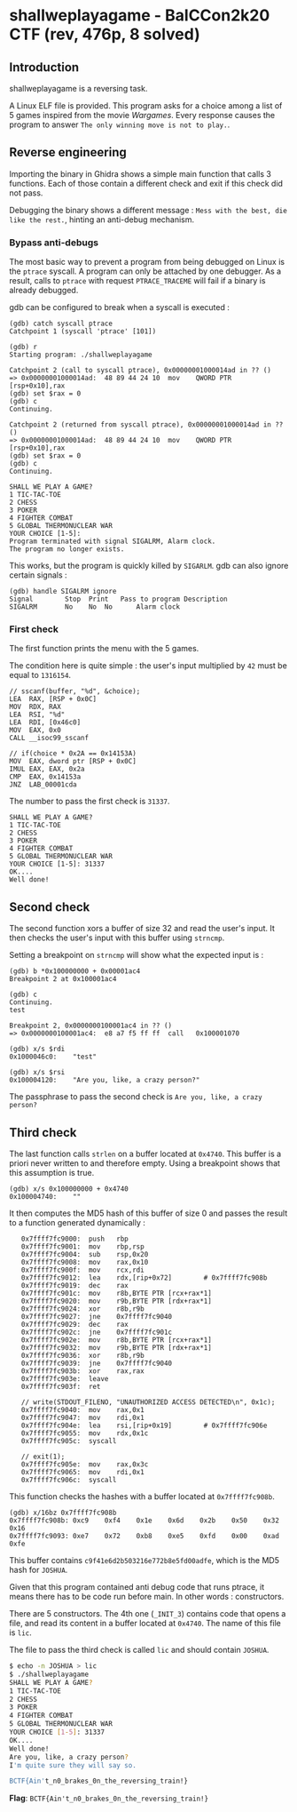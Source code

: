 # shallweplayagame - BalCCon2k20 CTF (rev, 476p, 8 solved)
## Introduction

shallweplayagame is a reversing task.

A Linux ELF file is provided. This program asks for a choice among a list of 5
games inspired from the movie *Wargames*. Every response causes the program to
answer `The only winning move is not to play.`.

## Reverse engineering

Importing the binary in Ghidra shows a simple main function that calls 3
functions. Each of those contain a different check and exit if this check did
not pass.

Debugging the binary shows a different message : `Mess with the best, die like
the rest.`, hinting an anti-debug mechanism.

### Bypass anti-debugs

The most basic way to prevent a program from being debugged on Linux is the
`ptrace` syscall. A program can only be attached by one debugger. As a result,
calls to `ptrace` with request `PTRACE_TRACEME` will fail if a binary is already
debugged.

gdb can be configured to break when a syscall is executed :
```
(gdb) catch syscall ptrace
Catchpoint 1 (syscall 'ptrace' [101])

(gdb) r
Starting program: ./shallweplayagame

Catchpoint 2 (call to syscall ptrace), 0x00000001000014ad in ?? ()
=> 0x00000001000014ad:	48 89 44 24 10	mov    QWORD PTR [rsp+0x10],rax
(gdb) set $rax = 0
(gdb) c
Continuing.

Catchpoint 2 (returned from syscall ptrace), 0x00000001000014ad in ?? ()
=> 0x00000001000014ad:	48 89 44 24 10	mov    QWORD PTR [rsp+0x10],rax
(gdb) set $rax = 0
(gdb) c
Continuing.

SHALL WE PLAY A GAME?
1 TIC-TAC-TOE
2 CHESS
3 POKER
4 FIGHTER COMBAT
5 GLOBAL THERMONUCLEAR WAR
YOUR CHOICE [1-5]:
Program terminated with signal SIGALRM, Alarm clock.
The program no longer exists.
```

This works, but the program is quickly killed by `SIGARLM`. gdb can also ignore
certain signals :
```
(gdb) handle SIGALRM ignore
Signal        Stop	Print	Pass to program	Description
SIGALRM       No	No	No		Alarm clock
```

### First check

The first function prints the menu with the 5 games.

The condition here is quite simple : the user's input multiplied by `42` must be
equal to `1316154`.

```assembler
// sscanf(buffer, "%d", &choice);
LEA  RAX, [RSP + 0x0C]
MOV  RDX, RAX
LEA  RSI, "%d"
LEA  RDI, [0x46c0]
MOV  EAX, 0x0
CALL __isoc99_sscanf

// if(choice * 0x2A == 0x14153A)
MOV  EAX, dword ptr [RSP + 0x0C]
IMUL EAX, EAX, 0x2a
CMP  EAX, 0x14153a
JNZ  LAB_00001cda
```

The number to pass the first check is `31337`.

```
SHALL WE PLAY A GAME?
1 TIC-TAC-TOE
2 CHESS
3 POKER
4 FIGHTER COMBAT
5 GLOBAL THERMONUCLEAR WAR
YOUR CHOICE [1-5]: 31337
OK....
Well done!
```

## Second check

The second function xors a buffer of size 32 and read the user's input. It then
checks the user's input with this buffer using `strncmp`.

Setting a breakpoint on `strncmp` will show what the expected input is :
```
(gdb) b *0x100000000 + 0x00001ac4
Breakpoint 2 at 0x100001ac4

(gdb) c
Continuing.
test

Breakpoint 2, 0x0000000100001ac4 in ?? ()
=> 0x0000000100001ac4:	e8 a7 f5 ff ff	call   0x100001070

(gdb) x/s $rdi
0x1000046c0:	"test"

(gdb) x/s $rsi
0x100004120:	"Are you, like, a crazy person?"
```

The passphrase to pass the second check is `Are you, like, a crazy person?`


## Third check

The last function calls `strlen` on a buffer located at `0x4740`. This buffer is
a priori never written to and therefore empty. Using a breakpoint shows that
this assumption is true.

```
(gdb) x/s 0x100000000 + 0x4740
0x100004740:	""
```

It then computes the MD5 hash of this buffer of size 0 and passes the result to
a function generated dynamically :
```assembler
   0x7ffff7fc9000:	push   rbp
   0x7ffff7fc9001:	mov    rbp,rsp
   0x7ffff7fc9004:	sub    rsp,0x20
   0x7ffff7fc9008:	mov    rax,0x10
   0x7ffff7fc900f:	mov    rcx,rdi
   0x7ffff7fc9012:	lea    rdx,[rip+0x72]        # 0x7ffff7fc908b
   0x7ffff7fc9019:	dec    rax
   0x7ffff7fc901c:	mov    r8b,BYTE PTR [rcx+rax*1]
   0x7ffff7fc9020:	mov    r9b,BYTE PTR [rdx+rax*1]
   0x7ffff7fc9024:	xor    r8b,r9b
   0x7ffff7fc9027:	jne    0x7ffff7fc9040
   0x7ffff7fc9029:	dec    rax
   0x7ffff7fc902c:	jne    0x7ffff7fc901c
   0x7ffff7fc902e:	mov    r8b,BYTE PTR [rcx+rax*1]
   0x7ffff7fc9032:	mov    r9b,BYTE PTR [rdx+rax*1]
   0x7ffff7fc9036:	xor    r8b,r9b
   0x7ffff7fc9039:	jne    0x7ffff7fc9040
   0x7ffff7fc903b:	xor    rax,rax
   0x7ffff7fc903e:	leave  
   0x7ffff7fc903f:	ret    

   // write(STDOUT_FILENO, "UNAUTHORIZED ACCESS DETECTED\n", 0x1c);
   0x7ffff7fc9040:	mov    rax,0x1
   0x7ffff7fc9047:	mov    rdi,0x1
   0x7ffff7fc904e:	lea    rsi,[rip+0x19]        # 0x7ffff7fc906e
   0x7ffff7fc9055:	mov    rdx,0x1c
   0x7ffff7fc905c:	syscall 

   // exit(1);
   0x7ffff7fc905e:	mov    rax,0x3c
   0x7ffff7fc9065:	mov    rdi,0x1
   0x7ffff7fc906c:	syscall 
```

This function checks the hashes with a buffer located at `0x7ffff7fc908b`.
```
(gdb) x/16bz 0x7ffff7fc908b
0x7ffff7fc908b:	0xc9	0xf4	0x1e	0x6d	0x2b	0x50	0x32	0x16
0x7ffff7fc9093:	0xe7	0x72	0xb8	0xe5	0xfd	0x00	0xad	0xfe
```

This buffer contains `c9f41e6d2b503216e772b8e5fd00adfe`, which is the MD5 hash
for `JOSHUA`.

Given that this program contained anti debug code that runs ptrace, it means
there has to be code run before main. In other words : constructors.

There are 5 constructors. The 4th one (`_INIT_3`) contains code that opens a
file, and read its content in a buffer located at `0x4740`.  The name of this
file is `lic`.

The file to pass the third check is called `lic` and should contain `JOSHUA`.

```sh
$ echo -n JOSHUA > lic
$ ./shallweplayagame
SHALL WE PLAY A GAME?
1 TIC-TAC-TOE
2 CHESS
3 POKER
4 FIGHTER COMBAT
5 GLOBAL THERMONUCLEAR WAR
YOUR CHOICE [1-5]: 31337
OK....
Well done!
Are you, like, a crazy person?
I'm quite sure they will say so.

BCTF{Ain't_n0_brakes_0n_the_reversing_train!}
```


**Flag**: `BCTF{Ain't_n0_brakes_0n_the_reversing_train!}`
